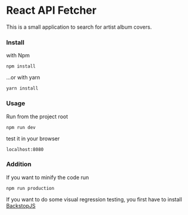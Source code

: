 # React API Fetcher
This is a small application to search for artist album covers.



### Install

with Npm

	npm install

...or with yarn

	yarn install

### Usage
Run from the project root

	npm run dev

test it in your browser

	localhost:8080



### Addition

If you want to minify the code run

	npm run production

If you want to do some visual regression testing, you first have to install [BackstopJS](https://github.com/garris/BackstopJS)

